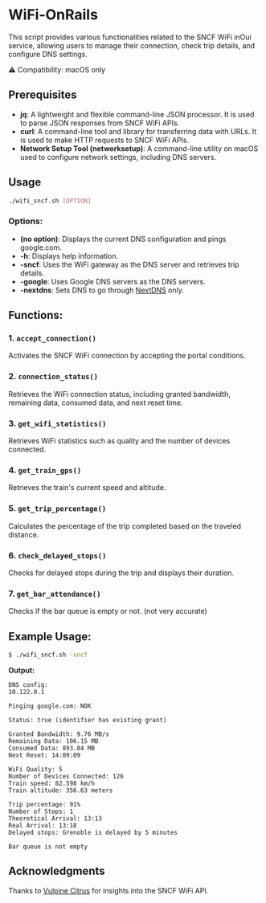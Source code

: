 # WiFi-OnRails

This script provides various functionalities related to the SNCF WiFi inOui service, allowing users to manage their connection, check trip details, and configure DNS settings.

⚠️ Compatibility: macOS only

## Prerequisites

- **jq**: A lightweight and flexible command-line JSON processor. It is used to parse JSON responses from SNCF WiFi APIs.
- **curl**: A command-line tool and library for transferring data with URLs. It is used to make HTTP requests to SNCF WiFi APIs.
- **Network Setup Tool (networksetup)**: A command-line utility on macOS used to configure network settings, including DNS servers.

## Usage

```bash
./wifi_sncf.sh [OPTION]
```

### Options:

- **(no option)**: Displays the current DNS configuration and pings google.com.
- **-h**: Displays help information.
- **-sncf**: Uses the WiFi gateway as the DNS server and retrieves trip details.
- **-google**: Uses Google DNS servers as the DNS servers.
- **-nextdns**: Sets DNS to go through [NextDNS](https://my.nextdns.io) only.

## Functions:

### 1. `accept_connection()`

Activates the SNCF WiFi connection by accepting the portal conditions.

### 2. `connection_status()`

Retrieves the WiFi connection status, including granted bandwidth, remaining data, consumed data, and next reset time.

### 3. `get_wifi_statistics()`

Retrieves WiFi statistics such as quality and the number of devices connected.

### 4. `get_train_gps()`

Retrieves the train's current speed and altitude.

### 5. `get_trip_percentage()`

Calculates the percentage of the trip completed based on the traveled distance.

### 6. `check_delayed_stops()`

Checks for delayed stops during the trip and displays their duration.

### 7. `get_bar_attendance()`

Checks if the bar queue is empty or not. (not very accurate)

## Example Usage:

```bash
$ ./wifi_sncf.sh -sncf
```

**Output:**
```
DNS config:
10.122.0.1

Pinging google.com: NOK

Status: true (identifier has existing grant)

Granted Bandwidth: 9.76 MB/s
Remaining Data: 106.15 MB
Consumed Data: 893.84 MB
Next Reset: 14:09:09

WiFi Quality: 5
Number of Devices Connected: 126
Train speed: 82.598 km/h
Train altitude: 356.63 meters

Trip percentage: 91%
Number of Stops: 1
Theoretical Arrival: 13:13
Real Arrival: 13:18
Delayed stops: Grenoble is delayed by 5 minutes

Bar queue is not empty
```

## Acknowledgments

Thanks to [Vulpine Citrus](https://vulpinecitrus.info/blog/the-sncf-wifi-api) for insights into the SNCF WiFi API.
